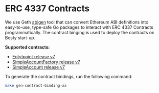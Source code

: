 # ERC 4337 Contracts

We use Geth [abigen](https://geth.ethereum.org/docs/developers/dapp-developer/native-bindings) tool that can convert Ethereum ABI definitions into easy-to-use, type-safe Go packages to interact with ERC 4337 Contracts programmatically. The contract binging is used to deploy the contracts on Besty start-up.

**Supported contracts:**
- [Entytpoint release v7](https://github.com/eth-infinitism/account-abstraction/blob/releases/v0.7/contracts/core/EntryPoint.sol)
- [SimpleAccountFactory release v7](https://github.com/eth-infinitism/account-abstraction/blob/releases/v0.7/contracts/samples/SimpleAccountFactory.sol)
- [SimpleAccount release v7](https://github.com/eth-infinitism/account-abstraction/blob/releases/v0.7/contracts/samples/SimpleAccount.sol)

To generate the contract bindings, run the following command:
```bash
make gen-contract-binding-aa
```